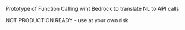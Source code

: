 Prototype of Function Calling wiht Bedrock to  translate NL to API calls

NOT PRODUCTION READY - use at your own risk
